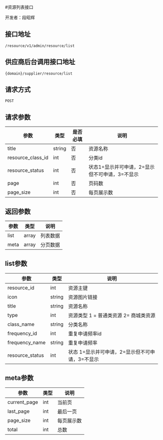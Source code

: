#资源列表接口

开发者：段昭辉

## 接口地址
`/resource/v1/admin/resource/list`
## 供应商后台调用接口地址
`{domain}/supplier/resource/list`

## 请求方式

  `POST`
  
## 请求参数

|参数|类型|是否必填|说明|
| - | - | - | - |
|title|string|否|资源名称|
|resource_class_id|int|否|分类id|
|resource_status|int|否|状态1=显示并可申请，2=显示但不可申请，3=不显示|
|page|int|否|页码数|
|page_size|int|否|每页展示数|

## 返回参数

|参数|类型|说明|
| - | - | - |
|list|array|列表数据|
|meta|array|分页数据|

## list参数

|参数|类型|说明|
| - | - | - |
|resource_id|int|资源主键|
|icon|string|资源图片链接|
|title|string|资源名称|
|type|int|资源类型 1 = 普通类资源 2= 商城类资源|
|class_name|string|分类名称|
|frequency_id|int|重复申请频率id|
|frequency_name |string |重复申请频率|
|resource_status|int|状态  1=显示并可申请，2=显示但不可申请，3=不显示|

## meta参数

|参数|类型|说明|
| - | - | - |
|current_page|int|当前页|
|last_page|int|最后一页|
|page_size|int|每页展示数|
|total|int|总数|

